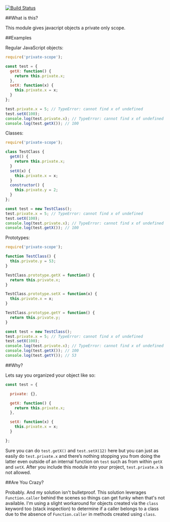 [![Build Status](https://travis-ci.org/Macmee/private-scope.svg?branch=master)](https://travis-ci.org/Macmee/private-scope)

##What is this?

This module gives javacript objects a private only scope.

##Examples

Regular JavaScript objects:

```javascript
require('private-scope');

const test = {
  getX: function() {
    return this.private.x;
  },
  setX: function(x) {
    this.private.x = x;
  }
};

test.private.x = 5; // TypeError: cannot find x of undefined
test.setX(100);
console.log(test.private.x); // TypeError: cannot find x of undefined
console.log(test.getX()); // 100

```

Classes:

```javascript
require('private-scope');

class TestClass {
  getX() {
    return this.private.x;
  }
  setX(x) {
    this.private.x = x;
  }
  constructor() {
    this.private.y = 2;
  }
};

const test = new TestClass();
test.private.x = 5; // TypeError: cannot find x of undefined
test.setX(100);
console.log(test.private.x); // TypeError: cannot find x of undefined
console.log(test.getX()); // 100
```

Prototypes:

```javascript
require('private-scope');

function TestClass() {
  this.private.y = 53;
}

TestClass.prototype.getX = function() {
  return this.private.x;
}

TestClass.prototype.setX = function(x) {
  this.private.x = x;
}

TestClass.prototype.getY = function() {
  return this.private.y;
}

const test = new TestClass();
test.private.x = 5; // TypeError: cannot find x of undefined
test.setX(100);
console.log(test.private.x); // TypeError: cannot find x of undefined
console.log(test.getX()); // 100
console.log(test.getY()); // 53
```

##Why?

Lets say you organized your object like so:

```javascript
const test = {

  private: {},

  getX: function() {
    return this.private.x;
  },

  setX: function(x) {
    this.private.x = x;
  }

};
```

Sure you can do `test.getX()` and `test.setX(12)` here but you can just as easily do `test.private.x` and there’s nothing stopping you from doing the latter even outside of an internal function on `test` such as from within `getX` and `setX`. After you include this module into your project, `test.private.x` is not allowed.

##Are You Crazy?

Probably. And my solution isn't bulletproof. This solution leverages `Function.caller` behind the scenes so things can get funky when that's not available. I'm using a slight workaround for objects created via the `class` keyword too (stack inspection) to determine if a caller belongs to a class due to the absence of `Function.caller` in methods created using `class`.

